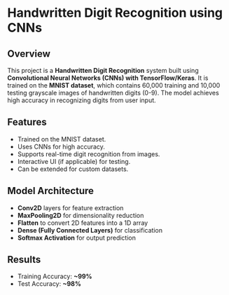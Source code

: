 # Handwritten Digit Recognition using CNNs

## Overview
This project is a **Handwritten Digit Recognition** system built using **Convolutional Neural Networks (CNNs) with TensorFlow/Keras**. It is trained on the **MNIST dataset**, which contains 60,000 training and 10,000 testing grayscale images of handwritten digits (0-9). The model achieves high accuracy in recognizing digits from user input.

## Features
- Trained on the MNIST dataset.
- Uses CNNs for high accuracy.
- Supports real-time digit recognition from images.
- Interactive UI (if applicable) for testing.
- Can be extended for custom datasets.

## Model Architecture
- **Conv2D** layers for feature extraction
- **MaxPooling2D** for dimensionality reduction
- **Flatten** to convert 2D features into a 1D array
- **Dense (Fully Connected Layers)** for classification
- **Softmax Activation** for output prediction

## Results
- Training Accuracy: **~99%**
- Test Accuracy: **~98%**




